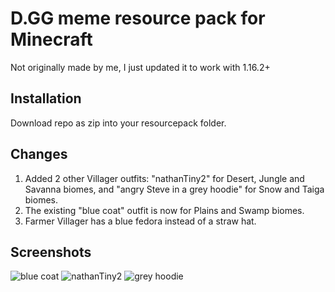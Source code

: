 # D.GG meme resource pack for Minecraft

Not originally made by me, I just updated it to work with 1.16.2+

## Installation

Download repo as zip into your resourcepack folder.

## Changes

1. Added 2 other Villager outfits: "nathanTiny2" for Desert, Jungle and Savanna biomes, and "angry Steve in a grey hoodie" for Snow and Taiga biomes.
2. The existing "blue coat" outfit is now for Plains and Swamp biomes.
3. Farmer Villager has a blue fedora instead of a straw hat.

## Screenshots

![blue coat](https://i.imgur.com/329Ieza.png)
![nathanTiny2](https://i.imgur.com/gUVQYVu.png)
![grey hoodie](https://i.imgur.com/uSO7jNo.png)
